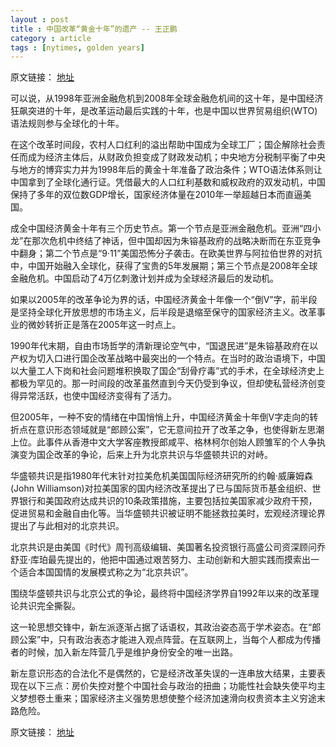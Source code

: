 ```yaml
---
layout : post
title : 中国改革“黄金十年”的遗产 -- 王正鹏
category : article
tags : [nytimes, golden years]
---
```


原文链接： [地址](http://cn.nytimes.com/article/china/2012/10/16/cc16wangzhengpeng/)

可以说，从1998年亚洲金融危机到2008年全球金融危机间的这十年，是中国经济狂飙突进的十年，是改革运动最后实践的十年，也是中国以世界贸易组织(WTO)语法规则参与全球化的十年。

在这个改革时间段，农村人口红利的溢出帮助中国成为全球工厂；国企解除社会责任而成为经济主体后，从财政负担变成了财政发动机；中央地方分税制平衡了中央与地方的博弈实力并为1998年后的黄金十年准备了政治条件；WTO语法体系则让中国拿到了全球化通行证。凭借最大的人口红利基数和威权政府的双发动机，中国保持了多年的双位数GDP增长，国家经济体量在2010年一举超越日本而直逼美国。

成全中国经济黄金十年有三个历史节点。第一个节点是亚洲金融危机。亚洲“四小龙”在那次危机中终结了神话，但中国却因为朱镕基政府的战略决断而在东亚竞争中翻身；第二个节点是“9·11”美国恐怖分子袭击。在欧美世界与阿拉伯世界的对抗中，中国开始融入全球化，获得了宝贵的5年发展期；第三个节点是2008年全球金融危机。中国启动了4万亿刺激计划并成为全球经济最后的发动机。

如果以2005年的改革争论为界的话，中国经济黄金十年像一个“倒V”字，前半段是坚持全球化开放思想的市场主义，后半段是退缩至保守的国家经济主义。改革事业的微妙转折正是落在2005年这一时点上。

1990年代末期，自由市场哲学的清新理论空气中，“国退民进”是朱镕基政府在以产权为切入口进行国企改革战略中最突出的一个特点。在当时的政治语境下，中国以大量工人下岗和社会问题堆积换取了国企“刮骨疗毒”式的手术，在全球经济史上都极为罕见的。那一时间段的改革虽然直到今天仍受到争议，但却使私营经济创变得异常活跃，也使中国经济变得有了活力。

但2005年，一种不安的情绪在中国悄悄上升，中国经济黄金十年倒V字走向的转折点在意识形态领域就是“郎顾公案”，它无意间拉开了改革之争，也使得新左思潮上位。此事件从香港中文大学客座教授郎咸平、格林柯尔创始人顾雏军的个人争执演变为国企改革的争论，后来上升为北京共识与华盛顿共识的对峙。

华盛顿共识是指1980年代末针对拉美危机美国国际经济研究所的约翰·威廉姆森(John Williamson)对拉美国家的国内经济改革提出了已与国际货币基金组织、世界银行和美国政府达成共识的10条政策措施，主要包括拉美国家减少政府干预，促进贸易和金融自由化等。当华盛顿共识被证明不能拯救拉美时，宏观经济理论界提出了与此相对的北京共识。

北京共识是由美国《时代》周刊高级编辑、美国著名投资银行高盛公司资深顾问乔舒亚·库珀最先提出的，他把中国通过艰苦努力、主动创新和大胆实践而摸索出一个适合本国国情的发展模式称之为“北京共识”。

围绕华盛顿共识与北京公式的争论，最终将中国经济学界自1992年以来的改革理论共识完全撕裂。

这一轮思想交锋中，新左派逐渐占据了话语权，其政治姿态高于学术姿态。在“郎顾公案”中，只有政治表态才能进入观点阵营。在互联网上，当每个人都成为传播者的时候，加入新左阵营几乎是维护身份安全的唯一出路。

新左意识形态的合法化不是偶然的，它是经济改革失误的一连串放大结果，主要表现在以下三点：房价失控对整个中国社会与政治的扭曲；功能性社会缺失使平均主义梦想卷土重来；国家经济主义强势思想使整个经济加速滑向权贵资本主义穷途末路危险。



原文链接： [地址](http://cn.nytimes.com/article/china/2012/10/16/cc16wangzhengpeng/)